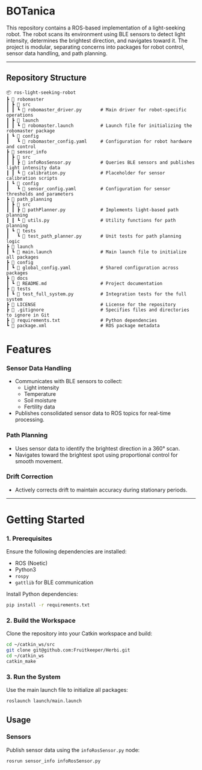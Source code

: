 # **BOTanica**

This repository contains a ROS-based implementation of a light-seeking robot. The robot scans its environment using BLE sensors to detect light intensity, determines the brightest direction, and navigates toward it. The project is modular, separating concerns into packages for robot control, sensor data handling, and path planning.

---

## **Repository Structure**

```plaintext
📦 ros-light-seeking-robot
┣ 📂 robomaster
┃ ┣ 📂 src
┃ ┃ ┗ 📜 robomaster_driver.py       # Main driver for robot-specific operations
┃ ┣ 📂 launch
┃ ┃ ┗ 📜 robomaster.launch          # Launch file for initializing the robomaster package
┃ ┗ 📂 config
┃   ┗ 📜 robomaster_config.yaml     # Configuration for robot hardware and control
┣ 📂 sensor_info
┃ ┣ 📂 src
┃ ┃ ┣ 📜 infoRosSensor.py           # Queries BLE sensors and publishes light intensity data
┃ ┃ ┗ 📜 calibration.py             # Placeholder for sensor calibration scripts
┃ ┗ 📂 config
┃   ┗ 📜 sensor_config.yaml         # Configuration for sensor thresholds and parameters
┣ 📂 path_planning
┃ ┣ 📂 src
┃ ┃ ┣ 📜 pathPlanner.py             # Implements light-based path planning
┃ ┃ ┗ 📜 utils.py                   # Utility functions for path planning
┃ ┗ 📂 tests
┃   ┗ 📜 test_path_planner.py       # Unit tests for path planning logic
┣ 📂 launch
┃ ┗ 📜 main.launch                  # Main launch file to initialize all packages
┣ 📂 config
┃ ┗ 📜 global_config.yaml           # Shared configuration across packages
┣ 📂 docs
┃ ┗ 📜 README.md                    # Project documentation
┣ 📂 tests
┃ ┗ 📜 test_full_system.py          # Integration tests for the full system
┣ 📜 LICENSE                        # License for the repository
┣ 📜 .gitignore                     # Specifies files and directories to ignore in Git
┣ 📜 requirements.txt               # Python dependencies
┗ 📜 package.xml                    # ROS package metadata

```

# **Features**

### Sensor Data Handling
- Communicates with BLE sensors to collect:
  - Light intensity
  - Temperature
  - Soil moisture
  - Fertility data
- Publishes consolidated sensor data to ROS topics for real-time processing.

### Path Planning
- Uses sensor data to identify the brightest direction in a 360° scan.
- Navigates toward the brightest spot using proportional control for smooth movement.

### Drift Correction
- Actively corrects drift to maintain accuracy during stationary periods.

---

# **Getting Started**

### 1. Prerequisites
Ensure the following dependencies are installed:
- ROS (Noetic)
- Python3
- `rospy`
- `gattlib` for BLE communication

Install Python dependencies:
```bash
pip install -r requirements.txt
```

### **2. Build the Workspace**

Clone the repository into your Catkin workspace and build:

```bash
cd ~/catkin_ws/src
git clone git@github.com:Fruitkeeper/Herbi.git
cd ~/catkin_ws
catkin_make
```
### **3. Run the System**

Use the main launch file to initialize all packages:

```bash
roslaunch launch/main.launch
```
## **Usage**

### **Sensors**
Publish sensor data using the `infoRosSensor.py` node:

```bash
rosrun sensor_info infoRosSensor.py
```



